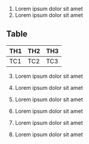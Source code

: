 1. Lorem ipsum dolor sit amet
2. Lorem ipsum dolor sit amet

## Table
| TH1 | TH2 | TH3 |
|-----|-----|-----|
| TC1 | TC2 | TC3 |


3. Lorem ipsum dolor sit amet

4. Lorem ipsum dolor sit amet

5. Lorem ipsum dolor sit amet

6. Lorem ipsum dolor sit amet

7. Lorem ipsum dolor sit amet

8. Lorem ipsum dolor sit amet
